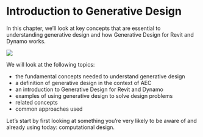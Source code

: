 # Introduction to Generative Design

In this chapter, we’ll look at key concepts that are essential to understanding generative design and how Generative Design for Revit and Dynamo works.

![](../.gitbook/assets/intro.png)

We will look at the following topics:

* the fundamental concepts needed to understand generative design
* a definition of generative design in the context of AEC
* an introduction to Generative Design for Revit and Dynamo
* examples of using generative design to solve design problems
* related concepts
* common approaches used

Let’s start by first looking at something you’re very likely to be aware of and already using today: computational design.

